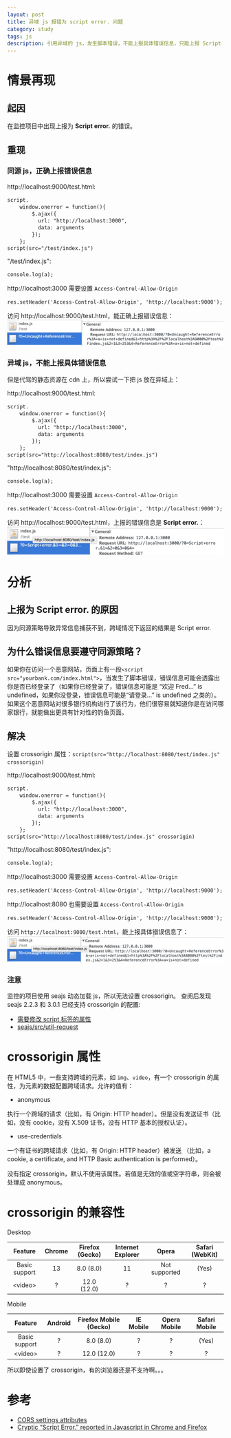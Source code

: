 ```yaml
---
layout: post
title: 异域 js 报错为 script error. 问题
category: study
tags: js 
description: 引用异域的 js，发生脚本错误，不能上报具体错误信息，只能上报 Script error. 的问题研究。
---
```


# 情景再现
## 起因
在监控项目中出现上报为 **Script error.** 的错误。





## 重现
### 同源 js，正确上报错误信息
http://localhost:9000/test.html: 

```
script.
    window.onerror = function(){
        $.ajax({
          url: "http://localhost:3000",
          data: arguments
        });
    };
script(src="/test/index.js")
```

"/test/index.js":

```
console.log(a);
```

http://localhost:3000 需要设置 `Access-Control-Allow-Origin`

```
res.setHeader('Access-Control-Allow-Origin', 'http://localhost:9000');
```

访问 http://localhost:9000/test.html，能正确上报错误信息：
![正确上报](/public/upload/study/ok.png)




### 异域 js，不能上报具体错误信息
但是代驾的静态资源在 cdn 上，所以尝试一下把 js 放在异域上：

http://localhost:9000/test.html: 

```
script.
    window.onerror = function(){
        $.ajax({
          url: "http://localhost:3000",
          data: arguments
        });
    };
script(src="http://localhost:8080/test/index.js")
```

"http://localhost:8080/test/index.js":

```
console.log(a);
```

http://localhost:3000 需要设置 `Access-Control-Allow-Origin`

```
res.setHeader('Access-Control-Allow-Origin', 'http://localhost:9000');
```

访问 http://localhost:9000/test.html，上报的错误信息是 **Script error.**：
![错误上报](/public/upload/study/fail.png)






# 分析
## 上报为 **Script error.** 的原因

因为同源策略导致异常信息捕获不到，跨域情况下返回的结果是 Script error.





## 为什么错误信息要遵守同源策略？

 如果你在访问一个恶意网站，页面上有一段`<script src="yourbank.com/index.html">`，当发生了脚本错误，错误信息可能会透露出你是否已经登录了（如果你已经登录了，错误信息可能是 “欢迎 Fred...” is undefined，如果你没登录，错误信息可能是“请登录...” is undefined 之类的）。如果这个恶意网站对很多银行机构进行了该行为，他们很容易就知道你是在访问哪家银行，就能做出更具有针对性的钓鱼页面。





## 解决
设置 crossorigin 属性：`script(src="http://localhost:8080/test/index.js" crossorigin)`

http://localhost:9000/test.html: 

```
script.
    window.onerror = function(){
        $.ajax({
          url: "http://localhost:3000",
          data: arguments
        });
    };
script(src="http://localhost:8080/test/index.js" crossorigin)
```

"http://localhost:8080/test/index.js":

```
console.log(a);
```

http://localhost:3000 需要设置 `Access-Control-Allow-Origin`

```
res.setHeader('Access-Control-Allow-Origin', 'http://localhost:9000');
```

http://localhost:8080 也需要设置 `Access-Control-Allow-Origin`

```
res.setHeader('Access-Control-Allow-Origin', 'http://localhost:9000');
```

访问 `http://localhost:9000/test.html`，能上报具体错误信息了：
![解决错误上报](/public/upload/study/resolve.png)




### 注意
监控的项目使用 seajs 动态加载 js，所以无法设置 crossorigin。
查阅后发现 seajs 2.2.3 和 3.0.1 已经支持 crossorigin 的配置:

* [需要修改 script 标签的属性](https://github.com/seajs/seajs/issues/1312)
* [seajs/src/util-request](https://github.com/seajs/seajs/blob/master/src/util-request.js#L33-L35)






# crossorigin 属性
在 HTML5 中，一些支持跨域的元素，如 `img`、`video`，有一个 crossorigin 的属性，为元素的数据配置跨域请求。允许的值有：

* anonymous

执行一个跨域的请求（比如，有 Origin: HTTP header）。但是没有发送证书（比如，没有 cookie，没有 X.509 证书，没有 HTTP 基本的授权认证）。

* use-credentials

一个有证书的跨域请求（比如，有 Origin: HTTP header）被发送 （比如，a cookie, a certificate, and HTTP Basic authentication is performed）。

没有指定 crossorigin，默认不使用该属性。若值是无效的值或空字符串，则会被处理成 anonymous。






# crossorigin 的兼容性
Desktop

|Feature      |Chrome|	Firefox (Gecko)|Internet Explorer|Opera        |Safari (WebKit)|
| :---------: |:----:| :--------------:|:---------------:| :----------:|:-------------:|
|Basic support|	13	 |	8.0 (8.0)      |	11			 |Not supported|	(Yes)      |
|&lt;video&gt;|	?	 |	12.0 (12.0)    |	?			 | ?           |	?          |


Mobile

|Feature      |Android|	Firefox Mobile (Gecko)|IE Mobile|Opera Mobile  |Safari Mobile  |
| :---------: |:----:| :--------------:|:---------------:| :----------:|:-------------:|
|Basic support|	?	 |	8.0 (8.0)      |	?			 |?			   |	(Yes)      |
|&lt;video&gt;|	?	 |	12.0 (12.0)    |	?			 | ?           |	?          |

所以即使设置了 crossorigin，有的浏览器还是不支持啊。。。






# 参考
* [CORS settings attributes](https://developer.mozilla.org/en-US/docs/Web/HTML/CORS_settings_attributes)
* [Cryptic “Script Error.” reported in Javascript in Chrome and Firefox](http://stackoverflow.com/questions/5913978/cryptic-script-error-reported-in-javascript-in-chrome-and-firefox)
